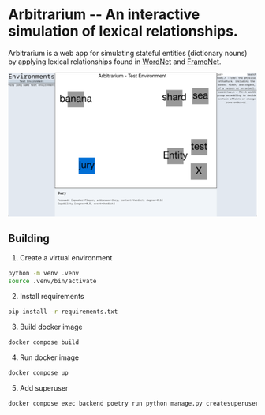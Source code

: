# Arbitrarium -- An interactive simulation of lexical relationships.

Arbitrarium is a web app for simulating stateful entities (dictionary nouns) by applying lexical relationships found in [WordNet](https://wordnet.princeton.edu) and [FrameNet](http://framenet.icsi.berkeley.edu).

![Screenshot of the app](demo.png)

## Building

1. Create a virtual environment
```bash
python -m venv .venv
source .venv/bin/activate
```

2. Install requirements
```bash
pip install -r requirements.txt
```

3. Build docker image
```bash
docker compose build
```

4. Run docker image
```bash
docker compose up
```

5. Add superuser
```bash
docker compose exec backend poetry run python manage.py createsuperuser
```
